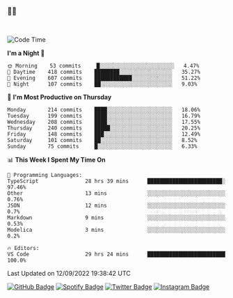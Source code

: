 ### 🤙🍺

<!-- <a href="https://github-readme-stats.vercel.app/api?username=hzak2xx&count_private=true&show_icons=true&theme=dracula">
  <img align="center" src="https://github-readme-stats.vercel.app/api?username=hzak2xx&count_private=true&show_icons=true&theme=dracula" />
</a>
</br> -->
</br>

<!--START_SECTION:waka-->
![Code Time](http://img.shields.io/badge/Code%20Time-1%2C830%20hrs%2051%20mins-blue)

**I'm a Night 🦉** 

```text
🌞 Morning    53 commits     █░░░░░░░░░░░░░░░░░░░░░░░░   4.47% 
🌆 Daytime    418 commits    ████████░░░░░░░░░░░░░░░░░   35.27% 
🌃 Evening    607 commits    ████████████░░░░░░░░░░░░░   51.22% 
🌙 Night      107 commits    ██░░░░░░░░░░░░░░░░░░░░░░░   9.03%

```
📅 **I'm Most Productive on Thursday** 

```text
Monday       214 commits    ████░░░░░░░░░░░░░░░░░░░░░   18.06% 
Tuesday      199 commits    ████░░░░░░░░░░░░░░░░░░░░░   16.79% 
Wednesday    208 commits    ████░░░░░░░░░░░░░░░░░░░░░   17.55% 
Thursday     240 commits    █████░░░░░░░░░░░░░░░░░░░░   20.25% 
Friday       148 commits    ███░░░░░░░░░░░░░░░░░░░░░░   12.49% 
Saturday     101 commits    ██░░░░░░░░░░░░░░░░░░░░░░░   8.52% 
Sunday       75 commits     █░░░░░░░░░░░░░░░░░░░░░░░░   6.33%

```


📊 **This Week I Spent My Time On** 

```text
💬 Programming Languages: 
TypeScript               28 hrs 39 mins      ████████████████████████░   97.46% 
Other                    13 mins             ░░░░░░░░░░░░░░░░░░░░░░░░░   0.76% 
JSON                     12 mins             ░░░░░░░░░░░░░░░░░░░░░░░░░   0.7% 
Markdown                 9 mins              ░░░░░░░░░░░░░░░░░░░░░░░░░   0.53% 
Modelica                 3 mins              ░░░░░░░░░░░░░░░░░░░░░░░░░   0.2%

🔥 Editors: 
VS Code                  29 hrs 24 mins      █████████████████████████   100.0%

```


 Last Updated on 12/09/2022 19:38:42 UTC
<!--END_SECTION:waka-->

[![GitHub Badge](https://img.shields.io/badge/GitHub-100000?style=for-the-badge&logo=github&logoColor=white)](https://github.com/hzak2xx)
[![Spotify Badge](https://img.shields.io/badge/Spotify-1ED760?&style=for-the-badge&logo=spotify&logoColor=white)](https://open.spotify.com/user/uf90s6sbbh75a1mt44clkhkvf)
[![Twitter Badge](https://img.shields.io/badge/Twitter-1DA1F2?style=for-the-badge&logo=twitter&logoColor=white)](https://twitter.com/hzak2xx)
[![Instagram Badge](https://img.shields.io/badge/Instagram-E4405F?style=for-the-badge&logo=instagram&logoColor=white)](https://www.instagram.com/hzak2xx/)
